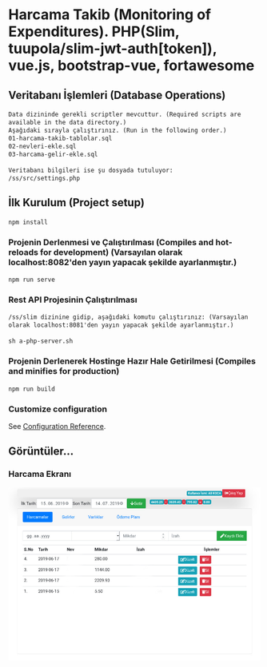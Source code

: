 # Harcama Takib (Monitoring of Expenditures). PHP(Slim, tuupola/slim-jwt-auth[token]), vue.js, bootstrap-vue, fortawesome

## Veritabanı İşlemleri (Database Operations)

```
Data dizininde gerekli scriptler mevcuttur. (Required scripts are available in the data directory.)
Aşağıdaki sırayla çalıştırınız. (Run in the following order.)
01-harcama-takib-tablolar.sql
02-nevleri-ekle.sql
03-harcama-gelir-ekle.sql

Veritabanı bilgileri ise şu dosyada tutuluyor:
/ss/src/settings.php
```

## İlk Kurulum (Project setup)

```
npm install
```

### Projenin Derlenmesi ve Çalıştırılması (Compiles and hot-reloads for development) (Varsayılan olarak localhost:8082'den yayın yapacak şekilde ayarlanmıştır.)

```
npm run serve
```

### Rest API Projesinin Çalıştırılması

```
/ss/slim dizinine gidip, aşağıdaki komutu çalıştırınız: (Varsayılan olarak localhost:8081'den yayın yapacak şekilde ayarlanmıştır.)

sh a-php-server.sh
```

### Projenin Derlenerek Hostinge Hazır Hale Getirilmesi (Compiles and minifies for production)

```
npm run build
```

### Customize configuration

See [Configuration Reference](https://cli.vuejs.org/config/).

## Görüntüler...
### Harcama Ekranı
![Harcama Ekran Görüntüsü](evrak/harcama-ekrani.jpg "Title")

